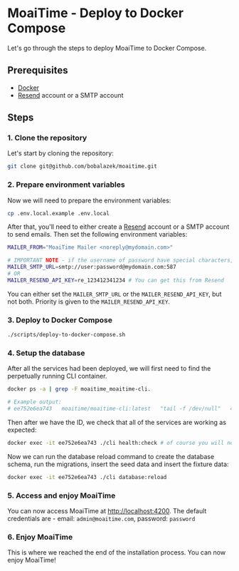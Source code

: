 # MoaiTime - Deploy to Docker Compose

Let's go through the steps to deploy MoaiTime to Docker Compose.

## Prerequisites

- [Docker](https://docs.docker.com/get-docker)
- [Resend](https://resend.com) account or a SMTP account

## Steps

### 1. Clone the repository

Let's start by cloning the repository:

```bash
git clone git@github.com/bobalazek/moaitime.git
```

### 2. Prepare environment variables

Now we will need to prepare the environment variables:

```bash
cp .env.local.example .env.local
```

After that, you'll need to either create a [Resend](https://resend.com/) account or a SMTP account to send emails. Then set the following environment variables:

```bash
MAILER_FROM="MoaiTime Mailer <noreply@mydomain.com>"

# IMPORTANT NOTE - if the username of password have special characters, YOU MUST ENCODE THEM! Use a tool like https://www.urlencoder.org
MAILER_SMTP_URL=smtp://user:password@mydomain.com:587
# OR
MAILER_RESEND_API_KEY=re_123412341234 # You can get this from Resend
```

You can either set the `MAILER_SMTP_URL` or the `MAILER_RESEND_API_KEY`, but not both. Priority is given to the `MAILER_RESEND_API_KEY`.

### 3. Deploy to Docker Compose

```bash
./scripts/deploy-to-docker-compose.sh
```

### 4. Setup the database

After all the services had been deployed, we will first need to find the perpetually running CLI container.

```bash
docker ps -a | grep -F moaitime_moaitime-cli.

# Example output:
# ee752e6ea743   moaitime/moaitime-cli:latest   "tail -f /dev/null"   46 hours ago   Up 46 hours (healthy)   moaitime_moaitime-cli.1.srj4nxdyehe19koy15586cc2v
```

Then after we have the ID, we check that all of the services are working as expected:

```bash
docker exec -it ee752e6ea743 ./cli health:check # of course you will need to replace the ID with the one you got from the previous command
```

Now we can run the database reload command to create the database schema, run the migrations, insert the seed data and insert the fixture data:

```bash
docker exec -it ee752e6ea743 ./cli database:reload
```

### 5. Access and enjoy MoaiTime

You can now access MoaiTime at [http://localhost:4200](http://localhost:4200). The default credentials are - email: `admin@moaitime.com`, password: `password`

### 6. Enjoy MoaiTime

This is where we reached the end of the installation process. You can now enjoy MoaiTime!
